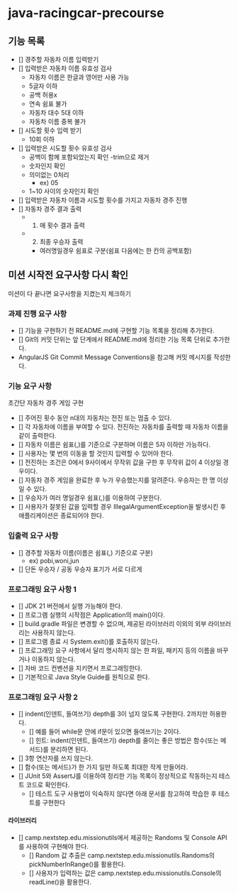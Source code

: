 # java-racingcar-precourse


## 기능 목록
- [] 경주할 자동차 이름 입력받기
- [] 입력받은 자동차 이름 유효성 검사
  - 자동차 이름은 한글과 영어만 사용 가능
  - 5글자 이하
  - 공백 허용x
  - 연속 쉼표 불가
  - 자동차 대수 5대 이하
  - 자동차 이름 중복 불가
- [] 시도할 횟수 입력 받기
  - 10회 이하 
- [] 입력받은 시도할 횟수 유효성 검사
  - 공백이 함께 포함되었는지 확인 -trim으로 제거 
  - 숫자인지 확인
  - 의미없는 0처리
    - ex) 05
  - 1~10 사이의 숫자인지 확인
- [] 입력받은 자동차 이름과 시도할 횟수를 가지고 자동차 경주 진행
- [] 자동차 경주 결과 출력
  - 1. 매 횟수 결과 출력
  - 2. 최종 우승자 출력
    - 여러명일경우 쉼표로 구분(쉼표 다음에는 한 칸의 공백포함)



## 미션 시작전 요구사항 다시 확인

미션이 다 끝나면 요구사항을 지켰는지 체크하기

### 과제 진행 요구 사항

- [] 기능을 구현하기 전 README.md에 구현할 기능 목록을 정리해 추가한다.
- [] Git의 커밋 단위는 앞 단계에서 README.md에 정리한 기능 목록 단위로 추가한다.
 - AngularJS Git Commit Message Conventions을 참고해 커밋 메시지를 작성한다. 

### 기능 요구 사항

초간단 자동차 경주 게임 구현
- [] 주어진 횟수 동안 n대의 자동차는 전진 또는 멈출 수 있다.
- [] 각 자동차에 이름을 부여할 수 있다. 전진하는 자동차를 출력할 때 자동차 이름을 같이 출력한다.
- [] 자동차 이름은 쉼표(,)를 기준으로 구분하며 이름은 5자 이하만 가능하다.
- [] 사용자는 몇 번의 이동을 할 것인지 입력할 수 있어야 한다.
- [] 전진하는 조건은 0에서 9사이에서 무작위 값을 구한 후 무작위 값이 4 이상일 경우이다.
- [] 자동차 경주 게임을 완료한 후 누가 우승했는지를 알려준다. 우승자는 한 명 이상일 수 있다.
- [] 우승자가 여러 명일경우 쉼표(,)를 이용하여 구분한다.
- [] 사용자가 잘못된 값을 입력할 경우 IllegalArgumentException을 발생시킨 후 애플리케이션은 종료되어야 한다.

### 입출력 요구 사항

- [] 경주할 자동차 이름(이름은 쉼표(,) 기준으로 구분)
  - ex) pobi,woni,jun
- [] 단돈 우승자 / 공동 우승자 표기가 서로 다르게

### 프로그래밍 요구 사항 1

- [] JDK 21 버전에서 실행 가능해야 한다.
- [] 프로그램 실행의 시작점은 Application의 main()이다.
- [] build.gradle 파일은 변경할 수 없으며, 제공된 라이브러리 이외의 외부 라이브러리는 사용하지 않는다.
- [] 프로그램 종료 시 System.exit()를 호출하지 않는다.
- [] 프로그래밍 요구 사항에서 달리 명시하지 않는 한 파일, 패키지 등의 이름을 바꾸거나 이동하지 않는다.
- [] 자바 코드 컨벤션을 지키면서 프로그래밍한다.
- [] 기본적으로 Java Style Guide를 원칙으로 한다.

### 프로그래밍 요구 사항 2

- [] indent(인덴트, 들여쓰기) depth를 3이 넘지 않도록 구현한다. 2까지만 허용한다.
  - [] 예를 들어 while문 안에 if문이 있으면 들여쓰기는 2이다.
  - [] 힌트: indent(인덴트, 들여쓰기) depth를 줄이는 좋은 방법은 함수(또는 메서드)를 분리하면 된다.
- [] 3항 연산자를 쓰지 않는다.
- [] 함수(또는 메서드)가 한 가지 일만 하도록 최대한 작게 만들어라.
- [] JUnit 5와 AssertJ를 이용하여 정리한 기능 목록이 정상적으로 작동하는지 테스트 코드로 확인한다.
  - [] 테스트 도구 사용법이 익숙하지 않다면 아래 문서를 참고하여 학습한 후 테스트를 구현한다

#### 라이브러리

- [] camp.nextstep.edu.missionutils에서 제공하는 Randoms 및 Console API를 사용하여 구현해야 한다.
  - [] Random 값 추출은 camp.nextstep.edu.missionutils.Randoms의 pickNumberInRange()를 활용한다.
  - [] 사용자가 입력하는 값은 camp.nextstep.edu.missionutils.Console의 readLine()을 활용한다.

